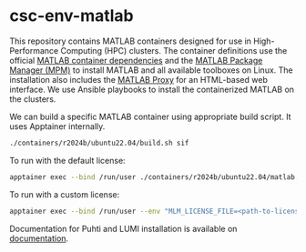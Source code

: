 # csc-env-matlab

This repository contains MATLAB containers designed for use in High-Performance Computing (HPC) clusters.
The container definitions use the official [MATLAB container dependencies](https://github.com/mathworks-ref-arch/container-images) and the [MATLAB Package Manager (MPM)](https://github.com/mathworks-ref-arch/matlab-dockerfile) to install MATLAB and all available toolboxes on Linux.
The installation also includes the [MATLAB Proxy](https://github.com/mathworks/matlab-proxy) for an HTML-based web interface.
We use Ansible playbooks to install the containerized MATLAB on the clusters.

We can build a specific MATLAB container using appropriate build script.
It uses Apptainer internally.

```bash
./containers/r2024b/ubuntu22.04/build.sh sif
```

To run with the default license:
```bash
apptainer exec --bind /run/user ./containers/r2024b/ubuntu22.04/matlab.sif matlab
```

To run with a custom license:
```bash
apptainer exec --bind /run/user --env "MLM_LICENSE_FILE=<path-to-license>" ./containers/r2024b/ubuntu22.04/matlab.sif matlab
```

Documentation for Puhti and LUMI installation is available on [documentation](https://docs.csc.fi/apps/matlab/).
